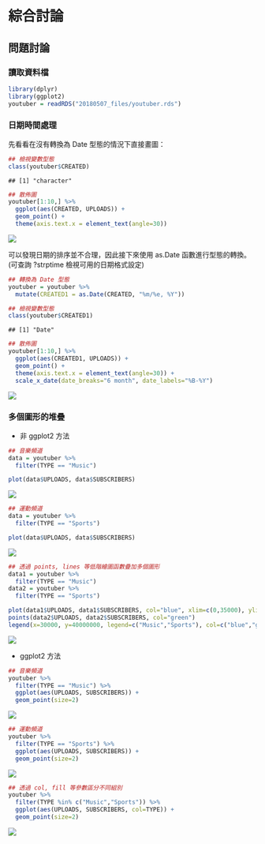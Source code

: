 綜合討論
================

問題討論
--------

### 讀取資料檔

``` r
library(dplyr)
library(ggplot2)
youtuber = readRDS("20180507_files/youtuber.rds")
```

### 日期時間處理

先看看在沒有轉換為 Date 型態的情況下直接畫圖：

``` r
## 檢視變數型態
class(youtuber$CREATED)
```

    ## [1] "character"

``` r
## 散佈圖
youtuber[1:10,] %>%
  ggplot(aes(CREATED, UPLOADS)) +
  geom_point() +
  theme(axis.text.x = element_text(angle=30))
```

![](20180507_files/figure-markdown_github/unnamed-chunk-2-1.png)

可以發現日期的排序並不合理，因此接下來使用 as.Date 函數進行型態的轉換。 (可查詢 ?strptime 檢視可用的日期格式設定)

``` r
## 轉換為 Date 型態
youtuber = youtuber %>%
  mutate(CREATED1 = as.Date(CREATED, "%m/%e, %Y"))

## 檢視變數型態
class(youtuber$CREATED1)
```

    ## [1] "Date"

``` r
## 散佈圖
youtuber[1:10,] %>%
  ggplot(aes(CREATED1, UPLOADS)) +
  geom_point() +
  theme(axis.text.x = element_text(angle=30)) +
  scale_x_date(date_breaks="6 month", date_labels="%B-%Y") 
```

![](20180507_files/figure-markdown_github/unnamed-chunk-3-1.png)

### 多個圖形的堆疊

-   非 ggplot2 方法

``` r
## 音樂頻道
data = youtuber %>%
  filter(TYPE == "Music")

plot(data$UPLOADS, data$SUBSCRIBERS)
```

![](20180507_files/figure-markdown_github/unnamed-chunk-4-1.png)

``` r
## 運動頻道
data = youtuber %>%
  filter(TYPE == "Sports")

plot(data$UPLOADS, data$SUBSCRIBERS)
```

![](20180507_files/figure-markdown_github/unnamed-chunk-5-1.png)

``` r
## 透過 points, lines 等低階繪圖函數疊加多個圖形
data1 = youtuber %>%
  filter(TYPE == "Music")
data2 = youtuber %>%
  filter(TYPE == "Sports")

plot(data1$UPLOADS, data1$SUBSCRIBERS, col="blue", xlim=c(0,35000), ylim=c(0,40000000))
points(data2$UPLOADS, data2$SUBSCRIBERS, col="green")
legend(x=30000, y=40000000, legend=c("Music","Sports"), col=c("blue","green"), pch=1)
```

![](20180507_files/figure-markdown_github/unnamed-chunk-6-1.png)

-   ggplot2 方法

``` r
## 音樂頻道
youtuber %>%
  filter(TYPE == "Music") %>%
  ggplot(aes(UPLOADS, SUBSCRIBERS)) +
  geom_point(size=2)
```

![](20180507_files/figure-markdown_github/unnamed-chunk-7-1.png)

``` r
## 運動頻道
youtuber %>%
  filter(TYPE == "Sports") %>%
  ggplot(aes(UPLOADS, SUBSCRIBERS)) +
  geom_point(size=2)
```

![](20180507_files/figure-markdown_github/unnamed-chunk-8-1.png)

``` r
## 透過 col, fill 等參數區分不同組別
youtuber %>%
  filter(TYPE %in% c("Music","Sports")) %>%
  ggplot(aes(UPLOADS, SUBSCRIBERS, col=TYPE)) +
  geom_point(size=2)
```

![](20180507_files/figure-markdown_github/unnamed-chunk-9-1.png)
